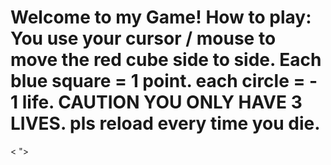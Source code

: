 <!DOCTYPE html>
<html>
<head>
  <title>My Game Website</title>
</head>
<body>

  <h1>Welcome to my Game! How to play: You use your cursor / mouse to move the red cube side to side. Each blue square = 1 point. each circle = - 1 life. CAUTION YOU ONLY HAVE 3 LIVES. pls reload every time you die. </h1>

  <div id="game-container">
    <<!DOCTYPE html>
    </html>"></script> </body>
</html>
